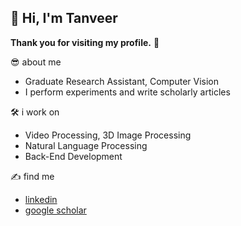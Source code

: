 ## 👋 Hi, I'm Tanveer

**Thank you for visiting my profile.** 🫡

😎 about me  
- Graduate Research Assistant, Computer Vision  
- I perform experiments and write scholarly articles

🛠️ i work on
- Video Processing, 3D Image Processing
- Natural Language Processing
- Back-End Development

✍️ find me  
- [linkedin](https://www.linkedin.com/in/tanveerkader/)  
- [google scholar](https://scholar.google.com/citations?user=GIAwRq4AAAAJ&hl=en)  
